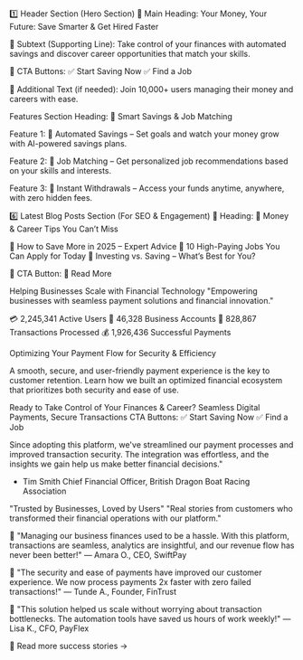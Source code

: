 <!-- HEADER STRUCTURE -->

1️⃣ Header Section (Hero Section)
📌 Main Heading:
Your Money, Your Future: Save Smarter & Get Hired Faster

📌 Subtext (Supporting Line):
Take control of your finances with automated savings and discover career opportunities that match your skills.

📌 CTA Buttons:
✅ Start Saving Now
✅ Find a Job

📌 Additional Text (if needed):
Join 10,000+ users managing their money and careers with ease.

<!-- FEATURES SECTION -->

Features Section
Heading:
🚀 Smart Savings & Job Matching

Feature 1:
🔹 Automated Savings – Set goals and watch your money grow with AI-powered savings plans.

Feature 2:
🔹 Job Matching – Get personalized job recommendations based on your skills and interests.

Feature 3:
🔹 Instant Withdrawals – Access your funds anytime, anywhere, with zero hidden fees.

<!-- Blog post section -->

6️⃣ Latest Blog Posts Section (For SEO & Engagement)
📌 Heading:
📢 Money & Career Tips You Can’t Miss

🔹 How to Save More in 2025 – Expert Advice
🔹 10 High-Paying Jobs You Can Apply for Today
🔹 Investing vs. Saving – What’s Best for You?

📌 CTA Button:
📖 Read More

<!-- users section -->

Helping Businesses Scale with Financial Technology
"Empowering businesses with seamless payment solutions and financial innovation."

💳 2,245,341 Active Users
🏦 46,328 Business Accounts
📅 828,867 Transactions Processed
💰 1,926,436 Successful Payments

<!-- about section -->

Optimizing Your Payment Flow for Security & Efficiency

A smooth, secure, and user-friendly payment experience is the key to customer retention. Learn how we built an optimized financial ecosystem that prioritizes both security and ease of use.

<!-- CTA -->

Ready to Take Control of Your Finances & Career?
Seamless Digital Payments, Secure Transactions
CTA Buttons:
✅ Start Saving Now
✅ Find a Job

<!-- tesla part -->

Since adopting this platform, we've streamlined our payment processes and improved transaction security. The integration was effortless, and the insights we gain help us make better financial decisions."

- Tim Smith
  Chief Financial Officer, British Dragon Boat Racing Association

<!-- testimonial -->

"Trusted by Businesses, Loved by Users"
"Real stories from customers who transformed their financial operations with our platform."

💬 "Managing our business finances used to be a hassle. With this platform, transactions are seamless, analytics are insightful, and our revenue flow has never been better!"
— Amara O., CEO, SwiftPay

💬 "The security and ease of payments have improved our customer experience. We now process payments 2x faster with zero failed transactions!"
— Tunde A., Founder, FinTrust

💬 "This solution helped us scale without worrying about transaction bottlenecks. The automation tools have saved us hours of work weekly!"
— Lisa K., CFO, PayFlex

📌 Read more success stories →
